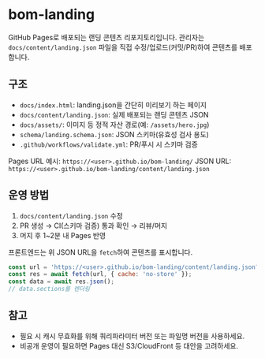 # bom-landing

GitHub Pages로 배포되는 랜딩 콘텐츠 리포지토리입니다. 관리자는 `docs/content/landing.json` 파일을 직접 수정/업로드(커밋/PR)하여 콘텐츠를 배포합니다.

## 구조

- `docs/index.html`: landing.json을 간단히 미리보기 하는 페이지
- `docs/content/landing.json`: 실제 배포되는 랜딩 콘텐츠 JSON
- `docs/assets/`: 이미지 등 정적 자산 경로(예: `/assets/hero.jpg`)
- `schema/landing.schema.json`: JSON 스키마(유효성 검사 용도)
- `.github/workflows/validate.yml`: PR/푸시 시 스키마 검증

Pages URL 예시: `https://<user>.github.io/bom-landing/`
JSON URL: `https://<user>.github.io/bom-landing/content/landing.json`

## 운영 방법

1. `docs/content/landing.json` 수정
2. PR 생성 → CI(스키마 검증) 통과 확인 → 리뷰/머지
3. 머지 후 1~2분 내 Pages 반영

프론트엔드는 위 JSON URL을 `fetch`하여 콘텐츠를 표시합니다.

```js
const url = 'https://<user>.github.io/bom-landing/content/landing.json?v=' + new Date().toISOString().slice(0,10);
const res = await fetch(url, { cache: 'no-store' });
const data = await res.json();
// data.sections를 렌더링
```

## 참고

- 필요 시 캐시 무효화를 위해 쿼리파라미터 버전 또는 파일명 버전을 사용하세요.
- 비공개 운영이 필요하면 Pages 대신 S3/CloudFront 등 대안을 고려하세요.

